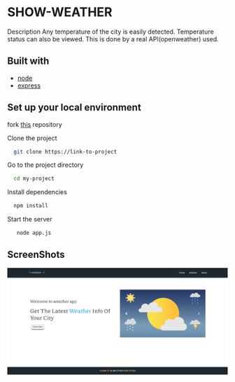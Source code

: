 # SHOW-WEATHER


Description
 Any temperature of the city is easily detected. Temperature status can also be viewed. This is done by a real API(openweather) used.
## Built with
- [node](https://nodejs.org/en/)
- [express](https://expressjs.com/)
## Set up your local environment

fork [this](https://github.com/YashJain2409/ResultManagementSystem) repository

Clone the project

```bash
  git clone https://link-to-project
```

Go to the project directory

```bash
  cd my-project
```

Install dependencies

```bash
  npm install
```

Start the server

```bash
   node app.js
```
## ScreenShots
<div class="center">
                    <img src="/public/image/overView.png" alt="">
</div>

